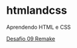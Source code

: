 # htmlandcss
 Aprendendo HTML e CSS

<a href="https://mateusssj.github.io/htmlandcss\desafios\09 remake">Desafio 09 Remake<a>

